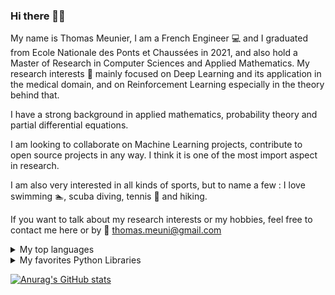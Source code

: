 ### Hi there 🙋‍♂️

My name is Thomas Meunier, I am a French Engineer :computer: and I graduated from Ecole Nationale des Ponts et Chaussées in 2021, and also hold a Master of Research in Computer Sciences and Applied Mathematics. 
My research interests 👀 mainly focused on Deep Learning and its application in the medical domain, and on Reinforcement Learning especially in the theory behind that.

I have a strong background in applied mathematics, probability theory and partial differential equations.

I am looking to collaborate on Machine Learning projects, contribute to open source projects in any way. I think it is one of the most import aspect in research.

I am also very interested in all kinds of sports, but to name a few : I love swimming :swimmer:, scuba diving, tennis :tennis: and hiking.

If you want to talk about my research interests or my hobbies, feel free to contact me here or by :e-mail: thomas.meuni@gmail.com

<details>
<summary>My top languages</summary>

| Rank | Languages |
|-----:|-----------|
|     1| Python|
|     2| C++    |
|     3| SQL       |
  
</details>

<details>
<summary>My favorites Python Libraries </summary>

| Rank | Languages |
|-----:|-----------|
|     1| Pytorch|
|     2| Scikit Learn    |
|     3| Tensorflow       |
|     4| Numpy, Scipy, Matplotlib, Statsmodel, SymPy, Seaborn, etc.      |
  
</details>

[![Anurag's GitHub stats](https://github-readme-stats.vercel.app/api?username=thomasmeunierr)](https://github.com/anuraghazra/github-readme-stats)
